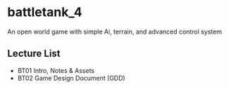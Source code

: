 # battletank_4
An open world game with simple Ai, terrain, and advanced control system
## Lecture List
* BT01 Intro, Notes & Assets
* BT02 Game Design Document (GDD)
